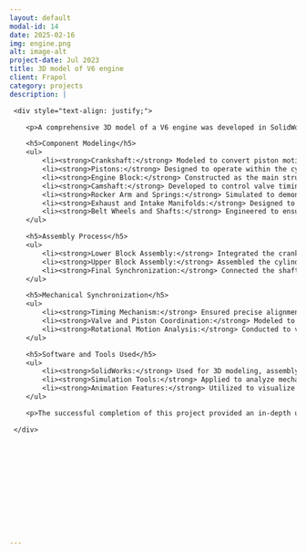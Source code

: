 ```yaml
---
layout: default
modal-id: 14
date: 2025-02-16
img: engine.png
alt: image-alt
project-date: Jul 2023
title: 3D model of V6 engine
client: Frapol
category: projects
description: |

 <div style="text-align: justify;">

    <p>A comprehensive 3D model of a V6 engine was developed in SolidWorks for educational purposes. The project aimed to demonstrate the full assembly process and mechanical synchronization of an internal combustion engine. Every essential component of the V6 engine was meticulously designed and assembled, ensuring accurate representation and functional movement.</p>

    <h5>Component Modeling</h5>
    <ul>
        <li><strong>Crankshaft:</strong> Modeled to convert piston motion into rotational energy.</li>
        <li><strong>Pistons:</strong> Designed to operate within the cylinders, generating power through reciprocating motion.</li>
        <li><strong>Engine Block:</strong> Constructed as the main structural framework housing all critical engine components.</li>
        <li><strong>Camshaft:</strong> Developed to control valve timing and engine performance.</li>
        <li><strong>Rocker Arm and Springs:</strong> Simulated to demonstrate the motion transfer from the camshaft to the valves.</li>
        <li><strong>Exhaust and Intake Manifolds:</strong> Designed to manage airflow and exhaust gases efficiently.</li>
        <li><strong>Belt Wheels and Shafts:</strong> Engineered to ensure proper mechanical synchronization.</li>
    </ul>

    <h5>Assembly Process</h5>
    <ul>
        <li><strong>Lower Block Assembly:</strong> Integrated the crankshaft, pistons, and supporting components.</li>
        <li><strong>Upper Block Assembly:</strong> Assembled the cylinder heads, camshaft, and valve train.</li>
        <li><strong>Final Synchronization:</strong> Connected the shafts to the belt wheels and synchronized their movement.</li>
    </ul>

    <h5>Mechanical Synchronization</h5>
    <ul>
        <li><strong>Timing Mechanism:</strong> Ensured precise alignment of the camshaft, crankshaft, and belt system.</li>
        <li><strong>Valve and Piston Coordination:</strong> Modeled to replicate real-world engine operation.</li>
        <li><strong>Rotational Motion Analysis:</strong> Conducted to validate the functionality of the assembly.</li>
    </ul>

    <h5>Software and Tools Used</h5>
    <ul>
        <li><strong>SolidWorks:</strong> Used for 3D modeling, assembly, and motion simulation.</li>
        <li><strong>Simulation Tools:</strong> Applied to analyze mechanical motion and synchronization.</li>
        <li><strong>Animation Features:</strong> Utilized to visualize engine functionality.</li>
    </ul>

    <p>The successful completion of this project provided an in-depth understanding of V6 engine mechanics, assembly processes, and synchronization principles. The model serves as a valuable educational tool, offering insight into the complexity of automotive engineering. This project highlights expertise in 3D design, mechanical systems, and SolidWorks simulation.</p>

 </div>








 




---
```

